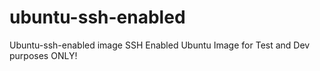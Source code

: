 # ubuntu-ssh-enabled
Ubuntu-ssh-enabled image
SSH Enabled Ubuntu Image for Test and Dev purposes ONLY!
